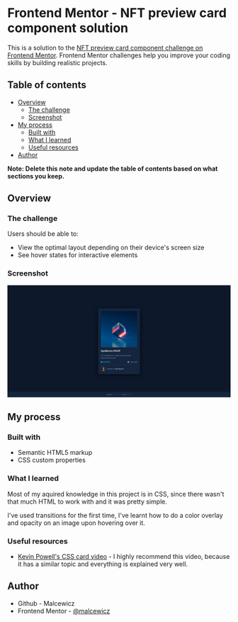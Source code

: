 # Frontend Mentor - NFT preview card component solution

This is a solution to the [NFT preview card component challenge on Frontend Mentor](https://www.frontendmentor.io/challenges/nft-preview-card-component-SbdUL_w0U). Frontend Mentor challenges help you improve your coding skills by building realistic projects. 

## Table of contents

- [Overview](#overview)
  - [The challenge](#the-challenge)
  - [Screenshot](#screenshot)
- [My process](#my-process)
  - [Built with](#built-with)
  - [What I learned](#what-i-learned)
  - [Useful resources](#useful-resources)
- [Author](#author)

**Note: Delete this note and update the table of contents based on what sections you keep.**

## Overview

### The challenge

Users should be able to:

- View the optimal layout depending on their device's screen size
- See hover states for interactive elements

### Screenshot

![](/images/screenshot.png)

## My process

### Built with

- Semantic HTML5 markup
- CSS custom properties

### What I learned

Most of my aquired knowledge in this project is in CSS, since there wasn't that much HTML to work with and it was pretty simple.

I've used transitions for the first time, 
I've learnt how to do a color overlay and opacity on an image upon hovering over it.

### Useful resources

- [Kevin Powell's CSS card video](https://www.youtube.com/watch?v=5DEq5cWNYt8) - I highly recommend this video, because it has a similar topic and everything is explained very well.

## Author

- Github - Malcewicz
- Frontend Mentor - [@malcewicz](https://www.frontendmentor.io/profile/malcewicz)

